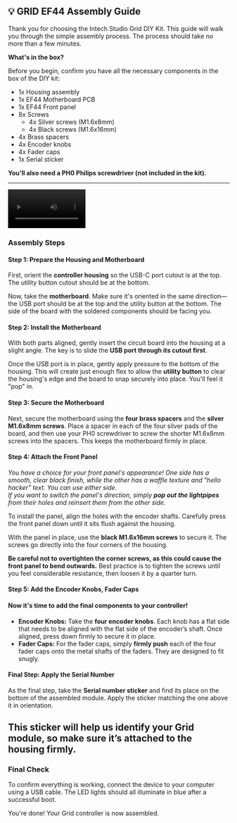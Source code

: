 ## **💡 GRID EF44 Assembly Guide**

Thank you for choosing the Intech Studio Grid DIY Kit. This guide will walk you through the simple assembly process. The process should take no more than a few minutes.

**What's in the box?**

Before you begin, confirm you have all the necessary components in the box of the DIY kit:

* 1x Housing assembly  
* 1x EF44 Motherboard PCB  
* 1x EF44 Front panel  
* 8x Screws  
  * 4x Silver screws (M1.6x8mm)  
  * 4x Black screws (M1.6x16mm)  
* 4x Brass spacers  
* 4x Encoder knobs  
* 4x Fader caps  
* 1x Serial sticker

**You'll also need a PH0 Philips screwdriver (not included in the kit).**

---
<video controls width="35%">
  <source src="" type="video/mp4" />
</video>

### **Assembly Steps**

#### **Step 1: Prepare the Housing and Motherboard**

First, orient the **controller housing** so the USB-C port cutout is at the top. The utility button cutout should be at the bottom.

Now, take the **motherboard**. Make sure it's oriented in the same direction—the USB port should be at the top and the utility button at the bottom. The side of the board with the soldered components should be facing you.

#### **Step 2: Install the Motherboard**

With both parts aligned, gently insert the circuit board into the housing at a slight angle. The key is to slide the **USB port through its cutout first**.

Once the USB port is in place, gently apply pressure to the bottom of the housing. This will create just enough flex to allow the **utility button** to clear the housing's edge and the board to snap securely into place. You'll feel it "pop" in.

#### **Step 3: Secure the Motherboard**

Next, secure the motherboard using the **four brass spacers** and the **silver** **M1.6x8mm screws**. Place a spacer in each of the four silver pads of the board, and then use your PH0 screwdriver to screw the shorter M1.6x8mm screws into the spacers. This keeps the motherboard firmly in place.

#### **Step 4: Attach the Front Panel**

*You have a choice for your front panel's appearance\! One side has a smooth, clear black finish, while the other has a waffle texture and "hello hacker" text. You can use either side.*  
*If you want to switch the panel's direction, simply **pop out the lightpipes** from their holes and reinsert them from the other side.*

To install the panel, align the holes with the encoder shafts. Carefully press the front panel down until it sits flush against the housing.

With the panel in place, use the **black M1.6x16mm screws** to secure it. The screws go directly into the four corners of the housing.

**Be careful not to overtighten the corner screws, as this could cause the front panel to bend outwards.** Best practice is to tighten the screws until you feel considerable resistance, then loosen it by a quarter turn.

#### **Step 5: Add the Encoder Knobs, Fader Caps**

#### Now it's time to add the final components to your controller\!

* **Encoder Knobs:** Take the **four encoder knobs**. Each knob has a flat side that needs to be aligned with the flat side of the encoder’s shaft. Once aligned, press down firmly to secure it in place.  
* **Fader Caps:** For the fader caps, simply **firmly push** each of the four fader caps onto the metal shafts of the faders. They are designed to fit snugly.

#### **Final Step: Apply the Serial Number**

As the final step, take the **Serial number sticker** and find its place on the bottom of the assembled module. Apply the sticker matching the one above it in orientation.

This sticker will help us identify your Grid module, so make sure it’s attached to the housing firmly.  
---

### **Final Check**

To confirm everything is working, connect the device to your computer using a USB cable. The LED lights should all illuminate in blue after a successful boot.

You're done\! Your Grid controller is now assembled.

